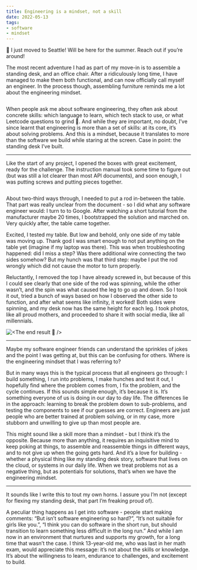 ```yaml
---
title: Engineering is a mindset, not a skill
date: 2022-05-13
tags:
- software
- mindset
---
```



🎉 I just moved to Seattle! Will be here for the summer. Reach out if you’re around!

The most recent adventure I had as part of my move-in is to assemble a standing desk, and an office chair. After a ridiculously long time, I have managed to make them both functional, and can now officially call myself an engineer. In the process though, assembling furniture reminds me a lot about the engineering mindset. 

![<Photo of my beautiful chair and desk. Yes I have attachment issue now/>](Untitled.png)

<Photo of my beautiful chair and desk. Yes I have attachment issue now/>

When people ask me about software engineering, they often ask about concrete skills: which language to learn, which tech stack to use, or what Leetcode questions to grind 🤮. And while they are important, no doubt, I’ve since learnt that engineering is more than a set of skills: at its core, it’s about solving problems. And this is a mindset, because it translates to more than the software we build while staring at the screen. Case in point: the standing desk I’ve built.

---

Like the start of any project, I opened the boxes with great excitement, ready for the challenge. The instruction manual took some time to figure out (but was still a lot clearer than most API documents), and soon enough, I was putting screws and putting pieces together. 

![<How it started />](Untitled1.png)

<How it started />

About two-third ways through, I needed to put a rod in-between the table. That part was really unclear from the document - so I did what any software engineer would: I turn to to Google. After watching a short tutorial from the manufacturer maybe 20 times, I bootstrapped the solution and marched on. Very quickly after, the table came together.

Excited, I tested my table. But low and behold, only one side of my table was moving up. Thank god I was smart enough to not put anything on the table yet (imagine if my laptop was there). This was when troubleshooting happened: did I miss a step? Was there additional wire connecting the two sides somehow? But my hunch was that third step: maybe I put the rod wrongly which did not cause the motor to turn properly. 

Reluctantly, I removed the top I have already screwed in, but because of this I could see clearly that one side of the rod was spinning, while the other wasn’t, and the spin was what caused the leg to go up and down. So I took it out, tried a bunch of ways based on how I observed the other side to function, and after what seems like infinity, it worked! Both sides were spinning, and my desk now has the same height for each leg. I took photos, like all proud mothers, and proceeded to share it with social media, like all millennials. 

![<The end result 🎊 />](Untitled2.png)


---

Maybe my software engineer friends can understand the sprinkles of jokes and the point I was getting at, but this can be confusing for others. Where is the engineering mindset that I was referring to?

But in many ways this is the typical process that all engineers go through: I build something, I run into problems, I make hunches and test it out, I hopefully find where the problem comes from, I fix the problem, and the cycle continues. If this sounds simple enough, it’s because it is. It’s something everyone of us is doing in our day to day life. The differences lie in the approach: learning to break the problem down to sub-problems, and testing the components to see if our guesses are correct. Engineers are just people who are better trained at problem solving, or in my case, more stubborn and unwilling to give up than most people are.

This might sound like a skill more than a mindset - but I think it’s the opposite. Because more than anything, it requires an inquisitive mind to keep poking at things, to assemble and reassemble things in different ways, and to not give up when the going gets hard. And it’s a love for building - whether a physical thing like my standing desk story, software that lives on the cloud, or systems in our daily life. When we treat problems not as a negative thing, but as potentials for solutions, that’s when we have the engineering mindset.

---

It sounds like I write this to tout my own horns. I assure you I’m not (except for flexing my standing desk, that part I’m freaking proud of). 

A peculiar thing happens as I get into software - people start making comments: “But isn’t software engineering so hard?”, “It’s not suitable for girls like you.”, “I think you can do software in the short run, but should transition to learn something less difficult in the long run.” And while I am now in an environment that nurtures and supports my growth, for a long time that wasn’t the case. I think 13-year-old me, who was last in her math exam, would appreciate this message: it’s not about the skills or knowledge. It’s about the willingness to learn, endurance to challenges, and excitement to build.